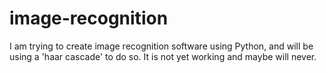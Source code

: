 # image-recognition
I am trying to create image recognition software using Python, and will be using a 'haar cascade'  to do so. It is not yet working and maybe will never.

